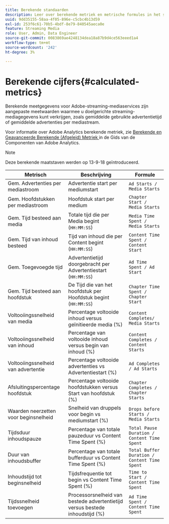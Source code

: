```yaml
---
title: Berekende standaarden
description: Leer over berekende metriek en metrische formules in het stromen media diensten.
uuid: 9dd35155-58aa-4f05-896e-c5cbc4b13d59
exl-id: 253f6c61-70b5-4bdf-8e79-840545aeca0e
feature: Streaming Media
role: User, Admin, Data Engineer
source-git-commit: 0083869ae4248134dea18a87b9d4ce563eeed1a4
workflow-type: tm+mt
source-wordcount: '242'
ht-degree: 3%

---
```


# Berekende cijfers{#calculated-metrics}

Berekende meetgegevens voor Adobe-streaming-mediaservices zijn aangepaste meetwaarden waarmee u doelgerichte streaming-mediagegevens kunt verkrijgen, zoals gemiddelde gebruikte advertentietijd of gemiddelde advertenties per mediastream.

Voor informatie over Adobe Analytics berekende metriek, zie [ Berekende en Geavanceerde Berekende (Afgeleid) Metriek ](https://experienceleague.adobe.com/docs/analytics/components/calculated-metrics/cm-overview.html?lang=en) in de Gids van de Componenten van Adobe Analytics.

>[!NOTE]
>
>Deze berekende maatstaven werden op 13-9-18 geïntroduceerd.

| Metrisch | Beschrijving | Formule |
|---|---|---|
| Gem. Advertenties per mediastroom | Advertentie start per mediumstart | `Ad Starts / Media Starts` |
| Gem. Hoofdstukken per mediastroom | Hoofdstuk start per medium | `Chapter Start / Media Starts` |
| Gem. Tijd besteed aan media | Totale tijd die per Media begint (`HH:MM:SS`) | `Media Time Spent / Media Starts` |
| Gem. Tijd van inhoud besteed | Tijd van inhoud die per Content begint (`HH:MM:SS`) | `Content Time Spent / Content Start` |
| Gem. Toegevoegde tijd | Advertentietijd doorgebracht per Advertentiestart (`HH:MM:SS`) | `Ad Time Spent / Ad Start` |
| Gem. Tijd besteed aan hoofdstuk | De Tijd die van het hoofdstuk per Hoofdstuk begint (`HH:MM:SS`) | `Chapter Time Spent / Chapter Start` |
| Voltooiingssnelheid van media | Percentage voltooide inhoud versus geïnitieerde media (%) | `Content Completes/ Media Starts` |
| Voltooiingssnelheid van inhoud | Percentage van voltooide inhoud versus begin van inhoud (%) | `Content Completes / Content Starts` |
| Voltooiingssnelheid van advertentie | Percentage voltooide advertenties vs Advertentiestart (%) | `Ad Completes / Ad Starts` |
| Afsluitingspercentage hoofdstuk | Percentage voltooide hoofdstukken versus Start van hoofdstuk (%) | `Chapter Completes / Chapter Starts` |
| Waarden neerzetten voor beginsnelheid | Snelheid van druppels voor begin vs mediumstart (%) | `Drops before Starts / Media Starts` |
| Tijdsduur inhoudspauze | Percentage van totale pauzeduur vs Content Time Spent (%) | `Total Pause Duration / Content Time Spent` |
| Duur van inhoudsbuffer | Percentage van totale bufferduur vs Content Time Spent (%) | `Total Buffer Duration / Content Time Spent` |
| Inhoudstijd tot beginsnelheid | Tijdsfrequentie tot begin vs Content Time Spent (%) | `Time to Start / Content Time Spent` |
| Tijdssnelheid toevoegen | Processorsnelheid van bestede advertentietijd versus bestede inhoudstijd (%) | `Ad Time Spent / Content Time Spent` |
